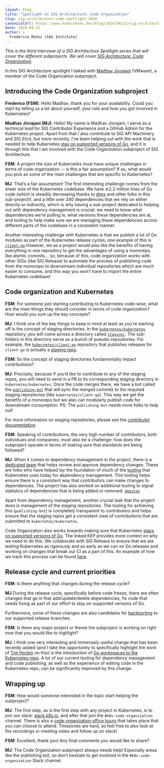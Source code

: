 ```yaml
---
layout: blog
title: "Spotlight on SIG Architecture: Code Organization"
slug: sig-architecture-code-spotlight-2024
canonicalUrl: https://www.kubernetes.dev/blog/2024/04/11/sig-architecture-code-spotlight-2024
date: 2024-04-11
author: >
  Frederico Muñoz (SAS Institute)
---
```


_This is the third interview of a SIG Architecture Spotlight series that will cover the different
subprojects. We will cover [SIG Architecture: Code Organization](https://github.com/kubernetes/community/blob/e44c2c9d0d3023e7111d8b01ac93d54c8624ee91/sig-architecture/README.md#code-organization)._

In this SIG Architecture spotlight I talked with [Madhav Jivrajani](https://github.com/MadhavJivrajani)
(VMware), a member of the Code Organization subproject.

## Introducing the Code Organization subproject

**Frederico (FSM)**: Hello Madhav, thank you for your availability. Could you start by telling us a
bit about yourself, your role and how you got involved in Kubernetes?

**Madhav Jivrajani (MJ)**: Hello! My name is Madhav Jivrajani, I serve as a technical lead for SIG
Contributor Experience and a GitHub Admin for the Kubernetes project. Apart from that I also
contribute to SIG API Machinery and SIG Etcd, but more recently, I’ve been helping out with the work
that is needed to help Kubernetes [stay on supported versions of
Go](https://github.com/kubernetes/enhancements/tree/cf6ee34e37f00d838872d368ec66d7a0b40ee4e6/keps/sig-release/3744-stay-on-supported-go-versions),
and it is through this that I am involved with the Code Organization subproject of SIG Architecture.

**FSM**: A project the size of Kubernetes must have unique challenges in terms of code organization
-- is this a fair assumption?  If so, what would you pick as some of the main challenges that are
specific to Kubernetes?

**MJ**: That’s a fair assumption! The first interesting challenge comes from the sheer size of the
Kubernetes codebase. We have ≅2.2 million lines of Go code (which is steadily decreasing thanks to
[dims](https://github.com/dims) and other folks in this sub-project!), and a little over 240
dependencies that we rely on either directly or indirectly, which is why having a sub-project
dedicated to helping out with dependency management is crucial: we need to know what dependencies
we’re pulling in, what versions these dependencies are at, and tooling to help make sure we are
managing these dependencies across different parts of the codebase in a consistent manner.

Another interesting challenge with Kubernetes is that we publish a lot of Go modules as part of the
Kubernetes release cycles, one example of this is
[`client-go`](https://github.com/kubernetes/client-go).However, we as a project would also like the
benefits of having everything in one repository to get the advantages of using a monorepo, like
atomic commits... so, because of this, code organization works with other SIGs (like SIG Release) to
automate the process of publishing code from the monorepo to downstream individual repositories
which are much easier to consume, and this way you won’t have to import the entire Kubernetes
codebase!

## Code organization and Kubernetes

**FSM**: For someone just starting contributing to Kubernetes code-wise, what are the main things
they should consider in terms of code organization? How would you sum up the key concepts?

**MJ**: I think one of the key things to keep in mind at least as you’re starting off is the concept
of staging directories. In the [`kubernetes/kubernetes`](https://github.com/kubernetes/kubernetes)
repository, you will come across a directory called
[`staging/`](https://github.com/kubernetes/kubernetes/tree/master/staging). The sub-folders in this
directory serve as a bunch of pseudo-repositories. For example, the
[`kubernetes/client-go`](https://github.com/kubernetes/client-go) repository that publishes releases
for `client-go` is actually a [staging
repo](https://github.com/kubernetes/kubernetes/tree/master/staging/src/k8s.io/client-go).

**FSM**: So the concept of staging directories fundamentally impact contributions?

**MJ**: Precisely, because if you’d like to contribute to any of the staging repos, you will need to
send in a PR to its corresponding staging directory in `kubernetes/kubernetes`. Once the code merges
there, we have a bot called the [`publishing-bot`](https://github.com/kubernetes/publishing-bot)
that will sync the merged commits to the required staging repositories (like
`kubernetes/client-go`). This way we get the benefits of a monorepo but we also can modularly
publish code for downstream consumption. PS: The `publishing-bot` needs more folks to help out!

For more information on staging repositories, please see the [contributor
documentation](https://github.com/kubernetes/community/blob/master/contributors/devel/sig-architecture/staging.md).

**FSM**: Speaking of contributions, the very high number of contributors, both individuals and
companies, must also be a challenge: how does the subproject operate in terms of making sure that
standards are being followed?

**MJ**: When it comes to dependency management in the project, there is a [dedicated
team](https://github.com/kubernetes/org/blob/a106af09b8c345c301d072bfb7106b309c0ad8e9/config/kubernetes/org.yaml#L1329)
that helps review and approve dependency changes. These are folks who have helped lay the foundation
of much of the
[tooling](https://github.com/kubernetes/community/blob/master/contributors/devel/sig-architecture/vendor.md)
that Kubernetes uses today for dependency management. This tooling helps ensure there is a
consistent way that contributors can make changes to dependencies. The project has also worked on
additional tooling to signal statistics of dependencies that is being added or removed:
[`depstat`](https://github.com/kubernetes-sigs/depstat)

Apart from dependency management, another crucial task that the project does is management of the
staging repositories. The tooling for achieving this (`publishing-bot`) is completely transparent to
contributors and helps ensure that the staging repos get a consistent view of contributions that are
submitted to `kubernetes/kubernetes`.

Code Organization also works towards making sure that Kubernetes [stays on supported versions of
Go](https://github.com/kubernetes/enhancements/tree/cf6ee34e37f00d838872d368ec66d7a0b40ee4e6/keps/sig-release/3744-stay-on-supported-go-versions). The
linked KEP provides more context on why we need to do this. We collaborate with SIG Release to
ensure that we are testing Kubernetes as rigorously and as early as we can on Go releases and
working on changes that break our CI as a part of this. An example of how we track this process can
be found [here](https://github.com/kubernetes/release/issues/3076).

## Release cycle and current priorities

**FSM**: Is there anything that changes during the release cycle?

**MJ** During the release cycle, specifically before code freeze, there are often changes that go in
that add/update/delete dependencies, fix code that needs fixing as part of our effort to stay on
supported versions of Go.

Furthermore, some of these changes are also candidates for
[backporting](https://github.com/kubernetes/community/blob/master/contributors/devel/sig-release/cherry-picks.md)
to our supported release branches.

**FSM**: Is there any major project or theme the subproject is working on right now that you would
like to highlight?

**MJ**: I think one very interesting and immensely useful change that
has been recently added (and I take the opportunity to specifically
highlight the work of [Tim Hockin](https://github.com/thockin) on
this) is the introduction of [Go workspaces to the Kubernetes
repo](https://www.kubernetes.dev/blog/2024/03/19/go-workspaces-in-kubernetes/). A lot of our
current tooling for dependency management and code publishing, as well
as the experience of editing code in the Kubernetes repo, can be
significantly improved by this change.

## Wrapping up

**FSM**: How would someone interested in the topic start helping the subproject?

**MJ**: The first step, as is the first step with any project in Kubernetes, is to join our slack:
[slack.k8s.io](https://slack.k8s.io), and after that join the `#k8s-code-organization` channel. There is also a
[code-organization office
hours](https://github.com/kubernetes/community/tree/master/sig-architecture#meetings) that takes
place that you can choose to attend. Timezones are hard, so feel free to also look at the recordings
or meeting notes and follow up on slack!

**FSM**: Excellent, thank you! Any final comments you would like to share?

**MJ**: The Code Organization subproject always needs help! Especially areas like the publishing
bot, so don’t hesitate to get involved in the `#k8s-code-organization` Slack channel.
